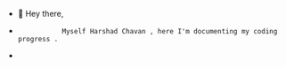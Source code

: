 - 👋 Hey there,
-                Myself Harshad Chavan , here I'm documenting my coding progress .
-            
